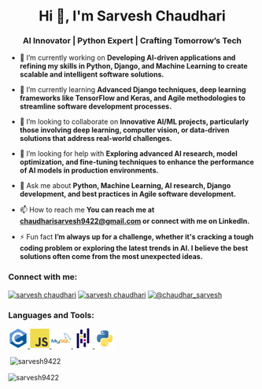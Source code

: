<h1 align="center">Hi 👋, I'm Sarvesh Chaudhari</h1>
<h3 align="center">AI Innovator | Python Expert | Crafting Tomorrow’s Tech</h3>

- 🔭 I’m currently working on **Developing AI-driven applications and refining my skills in Python, Django, and Machine Learning to create scalable and intelligent software solutions.**

- 🌱 I’m currently learning **Advanced Django techniques, deep learning frameworks like TensorFlow and Keras, and Agile methodologies to streamline software development processes.**

- 👯 I’m looking to collaborate on **Innovative AI/ML projects, particularly those involving deep learning, computer vision, or data-driven solutions that address real-world challenges.**

- 🤝 I’m looking for help with **Exploring advanced AI research, model optimization, and fine-tuning techniques to enhance the performance of AI models in production environments.**

- 💬 Ask me about **Python, Machine Learning, AI research, Django development, and best practices in Agile software development.**

- 📫 How to reach me **You can reach me at chaudharisarvesh9422@gmail.com or connect with me on LinkedIn.**

- ⚡ Fun fact **I’m always up for a challenge, whether it's cracking a tough coding problem or exploring the latest trends in AI. I believe the best solutions often come from the most unexpected ideas.**

<h3 align="left">Connect with me:</h3>
<p align="left">
<a href="https://twitter.com/sarvesh chaudhari" target="blank"><img align="center" src="https://raw.githubusercontent.com/rahuldkjain/github-profile-readme-generator/master/src/images/icons/Social/twitter.svg" alt="sarvesh chaudhari" height="30" width="40" /></a>
<a href="https://linkedin.com/in/sarvesh chaudhari" target="blank"><img align="center" src="https://raw.githubusercontent.com/rahuldkjain/github-profile-readme-generator/master/src/images/icons/Social/linked-in-alt.svg" alt="sarvesh chaudhari" height="30" width="40" /></a>
<a href="https://instagram.com/@chaudhar_sarvesh" target="blank"><img align="center" src="https://raw.githubusercontent.com/rahuldkjain/github-profile-readme-generator/master/src/images/icons/Social/instagram.svg" alt="@chaudhar_sarvesh" height="30" width="40" /></a>
</p>

<h3 align="left">Languages and Tools:</h3>
<p align="left"> <a href="https://www.cprogramming.com/" target="_blank" rel="noreferrer"> <img src="https://raw.githubusercontent.com/devicons/devicon/master/icons/c/c-original.svg" alt="c" width="40" height="40"/> </a> <a href="https://developer.mozilla.org/en-US/docs/Web/JavaScript" target="_blank" rel="noreferrer"> <img src="https://raw.githubusercontent.com/devicons/devicon/master/icons/javascript/javascript-original.svg" alt="javascript" width="40" height="40"/> </a> <a href="https://www.mysql.com/" target="_blank" rel="noreferrer"> <img src="https://raw.githubusercontent.com/devicons/devicon/master/icons/mysql/mysql-original-wordmark.svg" alt="mysql" width="40" height="40"/> </a> <a href="https://pandas.pydata.org/" target="_blank" rel="noreferrer"> <img src="https://raw.githubusercontent.com/devicons/devicon/2ae2a900d2f041da66e950e4d48052658d850630/icons/pandas/pandas-original.svg" alt="pandas" width="40" height="40"/> </a> <a href="https://www.python.org" target="_blank" rel="noreferrer"> <img src="https://raw.githubusercontent.com/devicons/devicon/master/icons/python/python-original.svg" alt="python" width="40" height="40"/> </a> </p>

<p>&nbsp;<img align="center" src="https://github-readme-stats.vercel.app/api?username=sarvesh9422&show_icons=true&locale=en" alt="sarvesh9422" /></p>

<p><img align="center" src="https://github-readme-streak-stats.herokuapp.com/?user=sarvesh9422&" alt="sarvesh9422" /></p>
